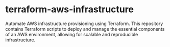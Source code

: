 # terraform-aws-infrastructure
Automate AWS infrastructure provisioning using Terraform. This repository contains Terraform scripts to deploy and manage the essential components of an AWS environment, allowing for scalable and reproducible infrastructure.
